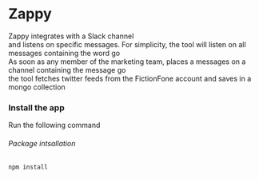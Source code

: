 Zappy 
================================ 

Zappy integrates with a Slack channel <br /> 
and listens on specific messages. For simplicity, the tool will listen on all messages containing the word go <br />
As soon as any member of the marketing team, places a messages on a channel containing the message go <br />
the tool fetches twitter feeds from the FictionFone account and saves in a mongo collection <br />

### Install the app

Run the following command

###### *Package intsallation*
``` npm install ```

